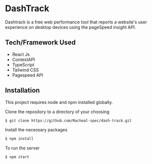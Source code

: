 # DashTrack

Dashtrack is a free web performance tool that reports a website's user experience on desktop devices using the pageSpeed insight API.

## Tech/Framework Used

- React Js
- ContextAPI
- TypeScript
- Tailwind CSS
- Pagespeed API

## Installation

This project requires node and npm installed globally.

Clone the repository to a directory of your choosing

```sh
$ git clone https://github.com/Racheal-spec/dash-track.git
```

Install the necessary packages

```sh
$ npm install
```

To run the server

```sh
$ npm start
```
